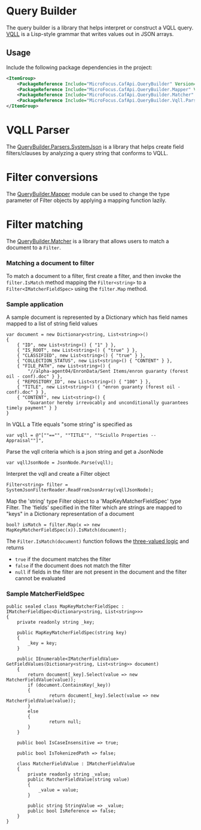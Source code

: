 # Query Builder

The query builder is a library that helps interpret or construct a VQLL query.  
[VQLL](dotnet/src/MicroFocus.CafApi.QueryBuilder.Vqll.Builders.SystemJson) is a Lisp-style grammar that writes values out in JSON arrays.


## Usage

Include the following package dependencies in the project:

```xml
<ItemGroup>
    <PackageReference Include="MicroFocus.CafApi.QueryBuilder" Version="*" />
    <PackageReference Include="MicroFocus.CafApi.QueryBuilder.Mapper" Version="*" />
    <PackageReference Include="MicroFocus.CafApi.QueryBuilder.Matcher" Version="*" />
    <PackageReference Include="MicroFocus.CafApi.QueryBuilder.Vqll.Parsers.SystemJson" Version="*" />
</ItemGroup>
```


# VQLL Parser
The [QueryBuilder.Parsers.SystemJson](dotnet/src/MicroFocus.CafApi.QueryBuilder.Vqll.Parsers.SystemJson) is a library that helps create field filters/clauses by analyzing a query string that conforms to VQLL.


# Filter conversions
The [QueryBuilder.Mapper](dotnet/src/MicroFocus.CafApi.QueryBuilder.Mapper) module can be used to change the type parameter of Filter objects by applying a mapping function lazily.


# Filter matching
The [QueryBuilder.Matcher](dotnet/src/MicroFocus.CafApi.QueryBuilder.Matcher) is a library that allows users to match a document to a `Filter`.

### Matching a document to filter
To match a document to a filter, first create a filter, and then invoke the `filter.IsMatch` method mapping the `Filter<string>` 
to a `Filter<IMatcherFieldSpec>` using the `filter.Map` method.


### Sample application

A sample document is represented by a Dictionary which has field names mapped to a list of string field values 
```
var document = new Dictionary<string, List<string>>()
{
    { "ID", new List<string>() { "1" } },
    { "IS_ROOT", new List<string>() { "true" } },
    { "CLASSIFIED", new List<string>() { "true" } },
    { "COLLECTION_STATUS", new List<string>() { "CONTENT" } },
    { "FILE_PATH", new List<string>() {
        "//alpha-agent04/EnronData/Sent Items/enron guaranty (forest oil - conf).doc" } },
    { "REPOSITORY_ID", new List<string>() { "100" } },
    { "TITLE", new List<string>() { "enron guaranty (forest oil - conf).doc" } },
    { "CONTENT", new List<string>() {
        "Guarantor hereby irrevocably and unconditionally guarantees timely payment" } }
}
```
In VQLL a Title equals "some string" is specified as
```
var vqll = @"[""=="", ""TITLE"", ""Sciullo Properties -- Appraisal""]",
```
Parse the vqll criteria which is a json string and get a JsonNode
```
var vqllJsonNode = JsonNode.Parse(vqll);
```

Interpret the vqll and create a Filter object
```
Filter<string> filter = SystemJsonFilterReader.ReadFromJsonArray(vqllJsonNode);
```

Map the 'string' type Filter object to a 'MapKeyMatcherFieldSpec' type Filter.
The 'fields' specified in the filter which are strings are mapped to "keys" in a Dictionary representation of a document
```
bool? isMatch = filter.Map(x => new MapKeyMatcherFieldSpec(x)).IsMatch(document);
```

The `Filter.IsMatch(document)` function follows the [three-valued logic](https://en.wikipedia.org/wiki/Three-valued_logic) and returns  
- `true` if the document matches the filter  
- `false` if the document does not match the filter  
- `null` if fields in the filter are not present in the document and the filter cannot be evaluated

### Sample MatcherFieldSpec
```
public sealed class MapKeyMatcherFieldSpec : IMatcherFieldSpec<Dictionary<string, List<string>>>
{
    private readonly string _key;

    public MapKeyMatcherFieldSpec(string key)
    {
        _key = key;
    }

    public IEnumerable<IMatcherFieldValue> GetFieldValues(Dictionary<string, List<string>> document)
    {
        return document[_key].Select(value => new MatcherFieldValue(value));
        if (document.ContainsKey(_key))
        {
                return document[_key].Select(value => new MatcherFieldValue(value));
        }
        else
        {
                return null;
        }
    }

    public bool IsCaseInsensitive => true;

    public bool IsTokenizedPath => false;

    class MatcherFieldValue : IMatcherFieldValue
    {
        private readonly string _value;
        public MatcherFieldValue(string value)
        {
            _value = value;
        }

        public string StringValue => _value;
        public bool IsReference => false;
    }
}
```
